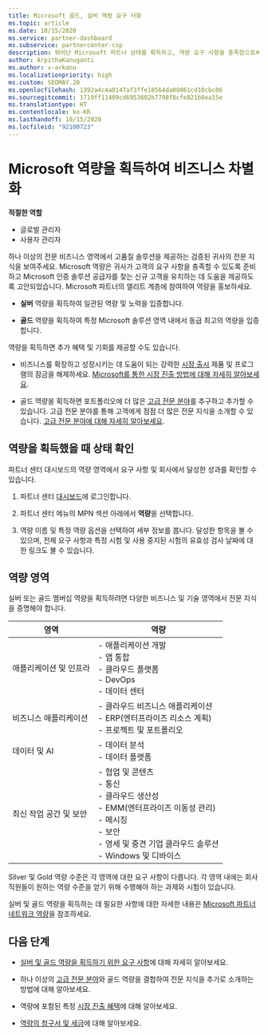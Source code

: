 ```yaml
---
title: Microsoft 골드, 실버 역량 요구 사항
ms.topic: article
ms.date: 10/15/2020
ms.service: partner-dashboard
ms.subservice: partnercenter-csp
description: 뛰어난 Microsoft 파트너 상태를 획득하고, 역량 요구 사항을 충족함으로써 새 고객을 유치하여 골드 및 실버 멤버십 수준을 획득하는 방법을 알아봅니다.
author: ArpithaKanuganti
ms.author: v-arkanu
ms.localizationpriority: high
ms.custom: SEOMAY.20
ms.openlocfilehash: 1392a4c4a0147af3ffe18564da08061cd10cbc06
ms.sourcegitcommit: 1719ff11409cd6953602b7798f8cfe821b8ea15e
ms.translationtype: HT
ms.contentlocale: ko-KR
ms.lasthandoff: 10/15/2020
ms.locfileid: "92100723"
---
```

# <a name="differentiate-your-business-by-attaining-microsoft-competencies"></a>Microsoft 역량을 획득하여 비즈니스 차별화

**적절한 역할**
- 글로벌 관리자
- 사용자 관리자

하나 이상의 전문 비즈니스 영역에서 고품질 솔루션을 제공하는 검증된 귀사의 전문 지식을 보여주세요. Microsoft 역량은 귀사가 고객의 요구 사항을 충족할 수 있도록 준비하고 Microsoft 인증 솔루션 공급자를 찾는 신규 고객을 유치하는 데 도움을 제공하도록 고안되었습니다. Microsoft 파트너의 엘리트 계층에 참여하여 역량을 홍보하세요.

- **실버** 역량을 획득하여 일관된 역량 및 노력을 입증합니다.

- **골드** 역량을 획득하여 특정 Microsoft 솔루션 영역 내에서 동급 최고의 역량을 입증합니다.

역량을 획득하면 추가 혜택 및 기회를 제공할 수도 있습니다.

- 비즈니스를 확장하고 성장시키는 데 도움이 되는 강력한 [시장 출시](mpn-learn-about-go-to-market-benefits.md) 제품 및 프로그램의 잠금을 해제하세요. [Microsoft를 통한 시장 진출 방법에 대해 자세히 알아보세요](https://partner.microsoft.com/solutions/go-to-market).

- 골드 역량을 획득하면 포트폴리오에 더 많은 [고급 전문 분야](advanced-specializations.md)를 추구하고 추가할 수 있습니다. 고급 전문 분야를 통해 고객에게 점점 더 많은 전문 지식을 소개할 수 있습니다. [고급 전문 분야에 대해 자세히 알아보세요](https://partner.microsoft.com/membership/advanced-specialization).

## <a name="check-your-status-as-you-attain-a-competency"></a>역량을 획득했을 때 상태 확인

파트너 센터 대시보드의 역량 영역에서 요구 사항 및 회사에서 달성한 성과를 확인할 수 있습니다.

1. 파트너 센터 [대시보드](https://partner.microsoft.com/dashboard/home)에 로그인합니다.

2. 파트너 센터 메뉴의 MPN 섹션 아래에서 **역량**을 선택합니다.

3. 역량 이름 및 특정 역량 옵션을 선택하여 세부 정보를 봅니다. 달성한 항목을 볼 수 있으며, 전체 요구 사항과 특정 시험 및 사용 중지된 시험의 유효성 검사 날짜에 대한 링크도 볼 수 있습니다.

## <a name="competency-areas"></a>역량 영역

실버 또는 골드 멤버십 역량을 획득하려면 다양한 비즈니스 및 기술 영역에서 전문 지식을 증명해야 합니다.

|**영역**            |**역량**                    |
|--------------------|--------------------------------|
|애플리케이션 및 인프라| - 애플리케이션 개발<br/> - 앱 통합<br/> - 클라우드 플랫폼<br/> - DevOps<br/> - 데이터 센터 |
|비즈니스 애플리케이션 | - 클라우드 비즈니스 애플리케이션</br> - ERP(엔터프라이즈 리소스 계획)</br> - 프로젝트 및 포트폴리오 |
|데이터 및 AI| - 데이터 분석<br/> - 데이터 플랫폼 |
|최신 작업 공간 및 보안 | - 협업 및 콘텐츠<br/> - 통신<br/> - 클라우드 생산성<br/> - EMM(엔터프라이즈 이동성 관리)<br/> - 메시징<br/> - 보안<br/> - 영세 및 중견 기업 클라우드 솔루션<br/> - Windows 및 디바이스 |

Silver 및 Gold 역량 수준은 각 영역에 대한 요구 사항이 다릅니다. 각 영역 내에는 회사 직원들이 원하는 역량 수준을 얻기 위해 수행해야 하는 과제와 시험이 있습니다. 

실버 및 골드 역량을 획득하는 데 필요한 사항에 대한 자세한 내용은 [Microsoft 파트너 네트워크 역량](https://partner.microsoft.com/membership/competencies)을 참조하세요.

## <a name="next-steps"></a>다음 단계

- [실버 및 골드 역량을 획득하기 위한 요구 사항](https://partner.microsoft.com/membership/competencies)에 대해 자세히 알아보세요.

- 하나 이상의 [고급 전문 분야](advanced-specializations.md)와 골드 역량을 결합하여 전문 지식을 추가로 소개하는 방법에 대해 알아보세요.

- 역량에 포함된 특정 [시장 진출 혜택](mpn-learn-about-go-to-market-benefits.md)에 대해 알아보세요.

- [역량의 청구서 및 세금](mpn-view-print-maps-invoice.md)에 대해 알아보세요.
